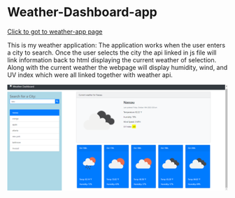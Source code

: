 # Weather-Dashboard-app

[Click to got to weather-app page]( https://adrianstorr.github.io/Weather-Dashboard-app/)

This is my weather application: The application works when the user enters a city to search. Once the user selects the city the  api linked in js file will link information back to html displaying the current weather of selection. Along with the current weather the webpage will display humidity, wind, and UV index which were all linked together with weather api.

![display screenshot of webpage](./Assets/images/weather-app.png)